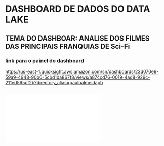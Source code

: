 # DASHBOARD DE DADOS DO DATA LAKE

## TEMA DO DASHBOAR: ANALISE DOS FILMES DAS PRINCIPAIS FRANQUIAS DE Sci-Fi

### link para o painel do dashboard

https://us-east-1.quicksight.aws.amazon.com/sn/dashboards/23d070e6-59a9-4948-90b6-5cbd1da867f8/views/a874cd76-0019-4ad8-929c-211ed565cf2b?directory_alias=pauloalmeidapb

## ![DASHBOARD EM PDF](/Sprint%2010/Desafio/SERIES_FANTASIA_2024-09-07T05_49_49.pdf)